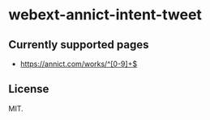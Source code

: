 # webext-annict-intent-tweet

## Currently supported pages
- https://annict.com/works/^[0-9]+$

## License
MIT.
